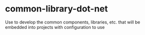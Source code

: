 # common-library-dot-net

Use to develop the common components, libraries, etc. that will be embedded into projects with configuration to use